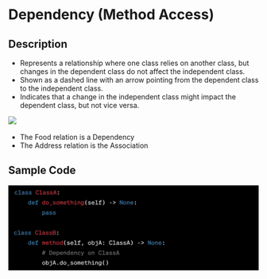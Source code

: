 # Dependency (Method Access)

## Description

- Represents a relationship where one class relies on another class, but changes in the dependent class do not affect the independent class.
- Shown as a dashed line with an arrow pointing from the dependent class to the independent class.
- Indicates that a change in the independent class might impact the dependent class, but not vice versa.

<img src="image1.jpg" style="width:4.73333in" />

- The Food relation is a Dependency
- The Address relation is the Association

## Sample Code

![](dependency/image2.jpg)
